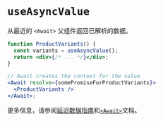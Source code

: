 # `useAsyncValue`

从最近的 `<Await>` 父组件返回已解析的数据。

```jsx
function ProductVariants() {
  const variants = useAsyncValue();
  return <div>{/* ... */}</div>;
}

// Await creates the context for the value
<Await resolve={somePromiseForProductVariants}>
  <ProductVariants />
</Await>;
```

更多信息，请参阅[延迟数据指南](https://baimingxuan.github.io/react-router6-doc/guides/deferred)和[`<Await>`](https://baimingxuan.github.io/react-router6-doc/components/await)文档。